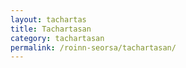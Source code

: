 ```yaml
---
layout: tachartas
title: Tachartasan
category: tachartasan
permalink: /roinn-seorsa/tachartasan/
---
```

